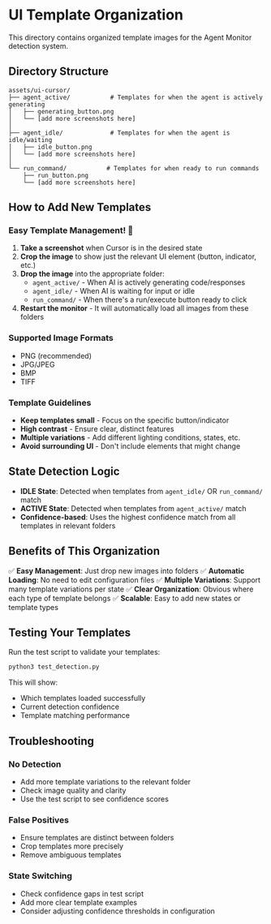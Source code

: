 # UI Template Organization

This directory contains organized template images for the Agent Monitor detection system.

## Directory Structure

```
assets/ui-cursor/
├── agent_active/           # Templates for when the agent is actively generating
│   ├── generating_button.png
│   └── [add more screenshots here]
│
├── agent_idle/             # Templates for when the agent is idle/waiting
│   ├── idle_button.png
│   └── [add more screenshots here]
│
└── run_command/           # Templates for when ready to run commands
    ├── run_button.png
    └── [add more screenshots here]
```

## How to Add New Templates

### Easy Template Management! 🎯

1. **Take a screenshot** when Cursor is in the desired state
2. **Crop the image** to show just the relevant UI element (button, indicator, etc.)
3. **Drop the image** into the appropriate folder:
   - `agent_active/` - When AI is actively generating code/responses
   - `agent_idle/` - When AI is waiting for input or idle
   - `run_command/` - When there's a run/execute button ready to click
4. **Restart the monitor** - It will automatically load all images from these folders

### Supported Image Formats
- PNG (recommended)
- JPG/JPEG
- BMP
- TIFF

### Template Guidelines
- **Keep templates small** - Focus on the specific button/indicator
- **High contrast** - Ensure clear, distinct features
- **Multiple variations** - Add different lighting conditions, states, etc.
- **Avoid surrounding UI** - Don't include elements that might change

## State Detection Logic

- **IDLE State**: Detected when templates from `agent_idle/` OR `run_command/` match
- **ACTIVE State**: Detected when templates from `agent_active/` match
- **Confidence-based**: Uses the highest confidence match from all templates in relevant folders

## Benefits of This Organization

✅ **Easy Management**: Just drop new images into folders
✅ **Automatic Loading**: No need to edit configuration files
✅ **Multiple Variations**: Support many template variations per state
✅ **Clear Organization**: Obvious where each type of template belongs
✅ **Scalable**: Easy to add new states or template types

## Testing Your Templates

Run the test script to validate your templates:
```bash
python3 test_detection.py
```

This will show:
- Which templates loaded successfully
- Current detection confidence
- Template matching performance

## Troubleshooting

### No Detection
- Add more template variations to the relevant folder
- Check image quality and clarity
- Use the test script to see confidence scores

### False Positives
- Ensure templates are distinct between folders
- Crop templates more precisely
- Remove ambiguous templates

### State Switching
- Check confidence gaps in test script
- Add more clear template examples
- Consider adjusting confidence thresholds in configuration 